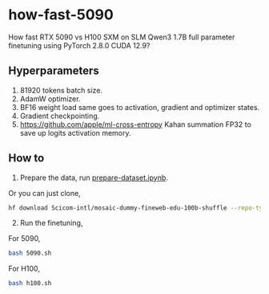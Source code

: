 # how-fast-5090

How fast RTX 5090 vs H100 SXM on SLM Qwen3 1.7B full parameter finetuning using PyTorch 2.8.0 CUDA 12.9?

## Hyperparameters

1. 81920 tokens batch size.
2. AdamW optimizer.
3. BF16 weight load same goes to activation, gradient and optimizer states.
4. Gradient checkpointing.
5. https://github.com/apple/ml-cross-entropy Kahan summation FP32 to save up logits activation memory.

## How to

1. Prepare the data, run [prepare-dataset.ipynb](prepare-dataset.ipynb).

Or you can just clone,

```bash
hf download Scicom-intl/mosaic-dummy-fineweb-edu-100b-shuffle --repo-type=dataset --local-dir=./multipacking
```

2. Run the finetuning,

For 5090,

```bash
bash 5090.sh
```

For H100,

```bash
bash h100.sh
```
